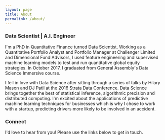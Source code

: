 ```yaml
---
layout: page
title: About
permalink: /about/
---
```


### Data Scientist | A.I. Engineer
I'm a PhD in Quantitative Finance turned Data Scientist. Working as a Quantitative Portfolio Analyst and Portfolio Manager at Challenger Limited and Dimensional Fund Advisors, I used feature engineering and supervised machine learning models to test and run quantitative global equity strategies. In October 2017, I graduated from General Assembly's Data Science Immersive course.

I fell in love with Data Science after sitting through a series of talks by Hilary Mason and DJ Patil at the 2016 Strata Data Conference. Data Science brings together the best of statistical inference, algorithmic precision and distributed computing. I'm excited about the applications of predictive machine learning techniques for businesses which is why I chose to work with a startup, predicting drivers more likely to be involved in an accident.

### Connect
I'd love to hear from you! Please use the links below to get in touch.
